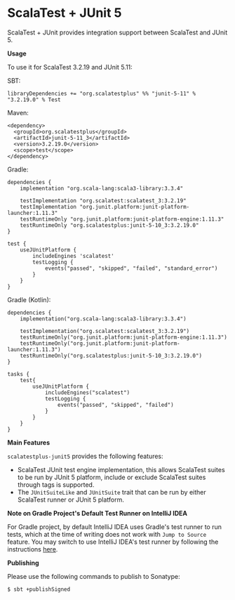 # ScalaTest + JUnit 5
ScalaTest + JUnit provides integration support between ScalaTest and JUnit 5.

**Usage**

To use it for ScalaTest 3.2.19 and JUnit 5.11:

SBT:

```
libraryDependencies += "org.scalatestplus" %% "junit-5-11" % "3.2.19.0" % Test
```

Maven:

```
<dependency>
  <groupId>org.scalatestplus</groupId>
  <artifactId>junit-5-11_3</artifactId>
  <version>3.2.19.0</version>
  <scope>test</scope>
</dependency>
```

Gradle: 

```
dependencies {
    implementation "org.scala-lang:scala3-library:3.3.4"

    testImplementation "org.scalatest:scalatest_3:3.2.19"
    testImplementation "org.junit.platform:junit-platform-launcher:1.11.3"
    testRuntimeOnly "org.junit.platform:junit-platform-engine:1.11.3"
    testRuntimeOnly "org.scalatestplus:junit-5-10_3:3.2.19.0"
}

test {
    useJUnitPlatform {
        includeEngines 'scalatest'
        testLogging {
            events("passed", "skipped", "failed", "standard_error")
        }
    }
}
```

Gradle (Kotlin): 

```
dependencies {
    implementation("org.scala-lang:scala3-library:3.3.4")

    testImplementation("org.scalatest:scalatest_3:3.2.19")
    testRuntimeOnly("org.junit.platform:junit-platform-engine:1.11.3")
    testRuntimeOnly("org.junit.platform:junit-platform-launcher:1.11.3")
    testRuntimeOnly("org.scalatestplus:junit-5-10_3:3.2.19.0")
}

tasks {
    test{
        useJUnitPlatform {
            includeEngines("scalatest")
            testLogging {
                events("passed", "skipped", "failed")
            }
        }
    }
}
```

**Main Features**

`scalatestplus-junit5` provides the following features:

  - ScalaTest JUnit test engine implementation, this allows ScalaTest suites to be run by JUnit 5 platform, include or exclude ScalaTest suites through tags is supported.
  - The `JUnitSuiteLike` and `JUnitSuite` trait that can be run by either ScalaTest runner or JUnit 5 platform.

**Note on Gradle Project's Default Test Runner on IntelliJ IDEA**

For Gradle project, by default IntelliJ IDEA uses Gradle's test runner to run tests, which at the time of writing does not work with `Jump to Source` feature.  You may switch to use IntelliJ IDEA's test runner by following the instructions [here](https://www.jetbrains.com/help/idea/work-with-tests-in-gradle.html#configure_gradle_test_runner).

**Publishing**

Please use the following commands to publish to Sonatype:

```
$ sbt +publishSigned
```